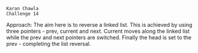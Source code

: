 ```
Karan Chawla
Challenge 14
```

Approach: The aim here is to reverse a linked list. This is achieved by using three pointers - prev, current and next. Current moves along the linked list while the prev and next pointers are switched. Finally the head is set to the prev - completing the list reversal.